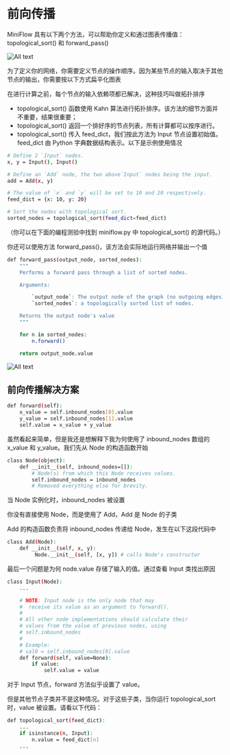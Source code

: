# 前向传播

MiniFlow 具有以下两个方法，可以帮助你定义和通过图表传播值：topological_sort() 和 forward_pass()

![All text](http://ww1.sinaimg.cn/large/dc05ba18ly1fnrt1twh9tj20gn0b3mye.jpg)

为了定义你的网络，你需要定义节点的操作顺序。因为某些节点的输入取决于其他节点的输出，你需要按以下方式扁平化图表

在进行计算之前，每个节点的输入依赖项都已解决，这种技巧叫做拓扑排序

* topological_sort() 函数使用 Kahn 算法进行拓扑排序。该方法的细节方面并不重要，结果很重要；
* topological_sort() 返回一个排好序的节点列表，所有计算都可以按序进行。
* topological_sort() 传入 feed_dict，我们按此方法为 Input 节点设置初始值。feed_dict 由 Python 字典数据结构表示。以下是示例使用情况

```bash
# Define 2 `Input` nodes.
x, y = Input(), Input()

# Define an `Add` node, the two above`Input` nodes being the input.
add = Add(x, y)

# The value of `x` and `y` will be set to 10 and 20 respectively.
feed_dict = {x: 10, y: 20}

# Sort the nodes with topological sort.
sorted_nodes = topological_sort(feed_dict=feed_dict)
```

（你可以在下面的编程测验中找到 miniflow.py 中 topological_sort() 的源代码。）

你还可以使用方法 forward_pass()，该方法会实际地运行网络并输出一个值

```bash
def forward_pass(output_node, sorted_nodes):
    """
    Performs a forward pass through a list of sorted nodes.

    Arguments:

        `output_node`: The output node of the graph (no outgoing edges).
        `sorted_nodes`: a topologically sorted list of nodes.

    Returns the output node's value
    """

    for n in sorted_nodes:
        n.forward()

    return output_node.value
```

![All text](http://ww1.sinaimg.cn/large/dc05ba18ly1fnrt4wqm3wj20h90g3jso.jpg)

## 前向传播解决方案

```bash
def forward(self):
    x_value = self.inbound_nodes[0].value
    y_value = self.inbound_nodes[1].value
    self.value = x_value + y_value
```

虽然看起来简单，但是我还是想解释下我为何使用了 inbound_nodes 数组的 x_value 和 y_value。我们先从 Node 的构造函数开始

```bash
class Node(object):
    def __init__(self, inbound_nodes=[]):
        # Node(s) from which this Node receives values.
        self.inbound_nodes = inbound_nodes
        # Removed everything else for brevity.
```

当 Node 实例化时，inbound_nodes 被设置

你没有直接使用 Node，而是使用了 Add，Add 是 Node 的子类

Add 的构造函数负责将 inbound_nodes 传递给 Node，发生在以下这段代码中

```bash
class Add(Node):
    def __init__(self, x, y):
         Node.__init__(self, [x, y]) # calls Node's constructor
```

最后一个问题是为何 node.value 存储了输入的值。通过查看 Input 类找出原因

```bash
class Input(Node):
    ...

    # NOTE: Input node is the only node that may
    #  receive its value as an argument to forward().
    #
    # All other node implementations should calculate their
    # values from the value of previous nodes, using
    # self.inbound_nodes
    #
    # Example:
    # val0 = self.inbound_nodes[0].value
    def forward(self, value=None):
        if value:
            self.value = value
```

对于 Input 节点，forward 方法似乎设置了 value。

但是其他节点子类并不是这种情况。对于这些子类，当你运行 topological_sort 时，value 被设置。请看以下代码：

```bash
def topological_sort(feed_dict):
    ...
    if isinstance(n, Input):
        n.value = feed_dict[n]
    ...
```

